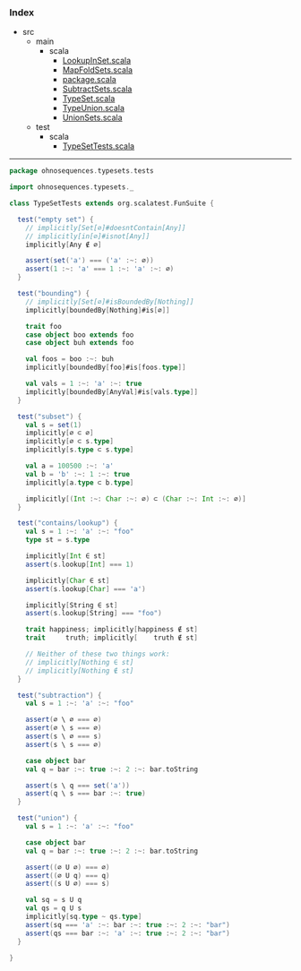 ### Index

+ src
  + main
    + scala
      + [LookupInSet.scala](../../main/scala/LookupInSet.md)
      + [MapFoldSets.scala](../../main/scala/MapFoldSets.md)
      + [package.scala](../../main/scala/package.md)
      + [SubtractSets.scala](../../main/scala/SubtractSets.md)
      + [TypeSet.scala](../../main/scala/TypeSet.md)
      + [TypeUnion.scala](../../main/scala/TypeUnion.md)
      + [UnionSets.scala](../../main/scala/UnionSets.md)
  + test
    + scala
      + [TypeSetTests.scala](TypeSetTests.md)

------


```scala
package ohnosequences.typesets.tests

import ohnosequences.typesets._

class TypeSetTests extends org.scalatest.FunSuite {

  test("empty set") {
    // implicitly[Set[∅]#doesntContain[Any]]
    // implicitly[in[∅]#isnot[Any]]
    implicitly[Any ∉ ∅]

    assert(set('a') === ('a' :~: ∅))
    assert(1 :~: 'a' === 1 :~: 'a' :~: ∅)
  }

  test("bounding") {
    // implicitly[Set[∅]#isBoundedBy[Nothing]]
    implicitly[boundedBy[Nothing]#is[∅]]

    trait foo
    case object boo extends foo
    case object buh extends foo

    val foos = boo :~: buh
    implicitly[boundedBy[foo]#is[foos.type]]

    val vals = 1 :~: 'a' :~: true
    implicitly[boundedBy[AnyVal]#is[vals.type]]
  }

  test("subset") {
    val s = set(1)
    implicitly[∅ ⊂ ∅]
    implicitly[∅ ⊂ s.type]
    implicitly[s.type ⊂ s.type]

    val a = 100500 :~: 'a'
    val b = 'b' :~: 1 :~: true
    implicitly[a.type ⊂ b.type]

    implicitly[(Int :~: Char :~: ∅) ⊂ (Char :~: Int :~: ∅)]
  }

  test("contains/lookup") {
    val s = 1 :~: 'a' :~: "foo"
    type st = s.type

    implicitly[Int ∈ st]
    assert(s.lookup[Int] === 1)

    implicitly[Char ∈ st]
    assert(s.lookup[Char] === 'a')

    implicitly[String ∈ st]
    assert(s.lookup[String] === "foo")

    trait happiness; implicitly[happiness ∉ st]
    trait     truth; implicitly[    truth ∉ st]

    // Neither of these two things work:
    // implicitly[Nothing ∈ st]
    // implicitly[Nothing ∉ st]
  }

  test("subtraction") {
    val s = 1 :~: 'a' :~: "foo"

    assert(∅ \ ∅ === ∅)
    assert(∅ \ s === ∅)
    assert(s \ ∅ === s)
    assert(s \ s === ∅)

    case object bar
    val q = bar :~: true :~: 2 :~: bar.toString

    assert(s \ q === set('a'))
    assert(q \ s === bar :~: true)
  }

  test("union") {
    val s = 1 :~: 'a' :~: "foo"

    case object bar
    val q = bar :~: true :~: 2 :~: bar.toString

    assert((∅ U ∅) === ∅)
    assert((∅ U q) === q)
    assert((s U ∅) === s)

    val sq = s U q
    val qs = q U s
    implicitly[sq.type ~ qs.type]
    assert(sq === 'a' :~: bar :~: true :~: 2 :~: "bar")
    assert(qs === bar :~: 'a' :~: true :~: 2 :~: "bar")
  }

}

```

